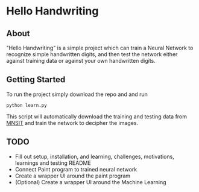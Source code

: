 # Hello Handwriting

## About

"Hello Handwriting" is a simple project which can train a Neural Network to recognize simple handwritten digits, and then test the network either against training data or against your own handwritten digits.

## Getting Started

To run the project simply download the repo and and run

```shell
python learn.py
```

This script will automatically download the training and testing data from [MNSIT](https://en.wikipedia.org/wiki/MNIST_database) and train the network to decipher the images.


## TODO

* Fill out setup, installation, and learning, challenges, motivations, learnings and testing README
* Connect Paint program to trained neural network
* Create a wrapper UI around the paint program
* (Optional) Create a wrapper UI around the Machine Learning
